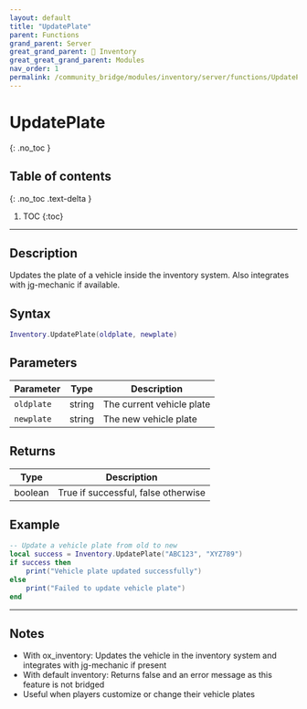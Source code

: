 ```yaml
---
layout: default
title: "UpdatePlate"
parent: Functions
grand_parent: Server
great_grand_parent: 🎒 Inventory
great_great_grand_parent: Modules
nav_order: 1
permalink: /community_bridge/modules/inventory/server/functions/UpdatePlate/
---
```


# UpdatePlate
{: .no_toc }

## Table of contents
{: .no_toc .text-delta }

1. TOC
{:toc}

---

## Description

Updates the plate of a vehicle inside the inventory system. Also integrates with jg-mechanic if available.

## Syntax

```lua
Inventory.UpdatePlate(oldplate, newplate)
```

## Parameters

| Parameter | Type | Description |
|-----------|------|-------------|
| `oldplate` | string | The current vehicle plate |
| `newplate` | string | The new vehicle plate |

## Returns

| Type | Description |
|------|-------------|
| boolean | True if successful, false otherwise |

## Example

```lua
-- Update a vehicle plate from old to new
local success = Inventory.UpdatePlate("ABC123", "XYZ789")
if success then
    print("Vehicle plate updated successfully")
else
    print("Failed to update vehicle plate")
end
```

---

## Notes

- With ox_inventory: Updates the vehicle in the inventory system and integrates with jg-mechanic if present
- With default inventory: Returns false and an error message as this feature is not bridged
- Useful when players customize or change their vehicle plates